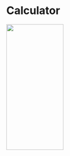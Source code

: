# Calculator



<img align="left" src="[https://github.com/MaybeRT-rt/gif/blob/main/Simulator%20Screenshot%20-%20iPhone%2014%20Pro%20-%202023-11-02%20at%2012.41.51.png](https://github.com/MaybeRT-rt/gif/blob/main/Simulator%20Screenshot%20-%20iPhone%2013%20-%202023-11-02%20at%2013.12.28.png)https://github.com/MaybeRT-rt/gif/blob/main/Simulator%20Screenshot%20-%20iPhone%2013%20-%202023-11-02%20at%2013.12.28.png" width="150" height="330">
